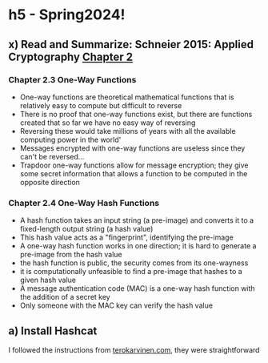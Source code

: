 # h5 - Spring2024!
## x) Read and Summarize: Schneier 2015: Applied Cryptography [Chapter 2](https://www.oreilly.com/library/view/applied-cryptography-protocols/9781119096726/10_chap02.html#chap02-sec003)
### Chapter 2.3 One-Way Functions
-  One-way functions are theoretical mathematical functions that is relatively easy to compute but difficult to reverse
-  There is no proof that one-way functions exist, but there are functions created that so far we have no easy way of reversing
-  Reversing these would take millions of years with all the available computing power in the world'
-  Messages encrypted with one-way functions are useless since they can't be reversed...
-  Trapdoor one-way functions allow for message encryption; they give some secret information that allows a function to be computed in the opposite direction
### Chapter 2.4 One-Way Hash Functions
-   A hash function takes an input string (a pre-image) and converts it to a fixed-length output string (a hash value)
-   This hash value acts as a "fingerprint", identifying the pre-image
-   A one-way hash function works in one direction; it is hard to generate a pre-image from the hash value
-   the hash function is public, the security comes from its one-wayness
-   it is computationally unfeasible to find a pre-image that hashes to a given hash value
-   A message authentication code (MAC) is a one-way hash function with the addition of a secret key
-   Only someone with the MAC key can verify the hash value

## a) Install Hashcat
I followed the instructions from [terokarvinen.com](https://terokarvinen.com/2022/cracking-passwords-with-hashcat/), they were straightforward

